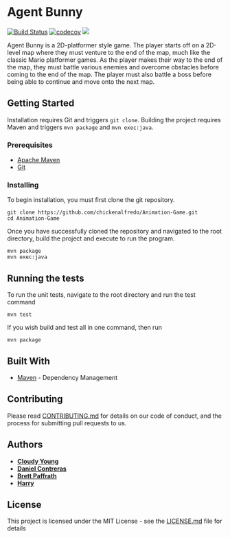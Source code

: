 # Agent Bunny

[![Build Status](https://travis-ci.org/chickenalfredo/Animation-Game.svg?branch=develop)](https://travis-ci.org/chickenalfredo/Animation-Game) [![codecov](https://codecov.io/gh/chickenalfredo/Animation-Game/branch/develop/graph/badge.svg)](https://codecov.io/gh/chickenalfredo/Animation-Game) <a href="https://codeclimate.com/github/chickenalfredo/Animation-Game/maintainability"><img src="https://api.codeclimate.com/v1/badges/aad711836e705103f279/maintainability" /></a> 

Agent Bunny is a 2D-platformer style game. The player starts off on a 2D-level map where they must venture to the end of the map, much like the classic Mario platformer games. As the player makes their way to the end of the map, they must battle various enemies and overcome obstacles before coming to the end of the map. The player must also battle a boss before being able to continue and move onto the next map. 

## Getting Started

Installation requires Git and triggers `git clone`. Building the project requires Maven and triggers `mvn package` and `mvn exec:java`.

### Prerequisites

- [Apache Maven](https://maven.apache.org/install.html) 
- [Git](https://git-scm.com/)

### Installing

To begin installation, you must first clone the git repository.

```
git clone https://github.com/chickenalfredo/Animation-Game.git
cd Animation-Game
```

Once you have successfully cloned the repository and navigated to the root directory, build the project and execute to run the program.

```
mvn package
mvn exec:java
```

## Running the tests

To run the unit tests, navigate to the root directory and run the test command

```
mvn test
```

If you wish build and test all in one command, then run

```
mvn package
```

## Built With

* [Maven](https://maven.apache.org/) - Dependency Management

## Contributing

Please read [CONTRIBUTING.md](https://github.com/chickenalfredo/Animation-Game/blob/master/CONTRIBUTING.md) for details on our code of conduct, and the process for submitting pull requests to us.

## Authors

* [**Cloudy Young**](https://github.com/CloudyYoung)
* [**Daniel Contreras**](https://github.com/DanielContreras)
* [**Brett Paffrath**](https://github.com/BrettPaffrath)
* [**Harry**](https://github.com/HeDoLe)

## License

This project is licensed under the MIT License - see the [LICENSE.md](https://github.com/chickenalfredo/Animation-Game/blob/master/LICENSE.md) file for details
